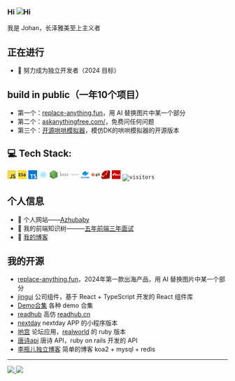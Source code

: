 ### Hi <img src='https://qpluspicture.oss-cn-beijing.aliyuncs.com/6LjjQA/Hi.gif' alt='Hi' width="24"/> 
我是 Johan，长泽雅美至上主义者

## 正在进行
- 🍉 努力成为独立开发者（2024 目标）

## build in public（一年10个项目）
- 第一个：[replace-anything.fun](https://www.replace-anything.fun/)，用 AI 替换图片中某一个部分
- 第二个：[askanythingfree.com/](https://askanythingfree.com/)，免费问任何问题
- 第三个：[开源哄哄模拟器](https://hong.azhubaby.com/)，模仿DK的哄哄模拟器的开源版本


## 💻 Tech Stack:

<code><img height="20" src="https://raw.githubusercontent.com/github/explore/80688e429a7d4ef2fca1e82350fe8e3517d3494d/topics/javascript/javascript.png"></code>
<code><img height="20" src="https://raw.githubusercontent.com/github/explore/80688e429a7d4ef2fca1e82350fe8e3517d3494d/topics/es6/es6.png"></code>
<code><img height="20" src="https://raw.githubusercontent.com/github/explore/80688e429a7d4ef2fca1e82350fe8e3517d3494d/topics/typescript/typescript.png"></code>
<code><img height="20" src="https://raw.githubusercontent.com/github/explore/80688e429a7d4ef2fca1e82350fe8e3517d3494d/topics/react/react.png"></code>
<code><img height="20" src="https://raw.githubusercontent.com/github/explore/80688e429a7d4ef2fca1e82350fe8e3517d3494d/topics/nodejs/nodejs.png"></code>
<code><img height="20" src="https://raw.githubusercontent.com/github/explore/80688e429a7d4ef2fca1e82350fe8e3517d3494d/topics/koa/koa.png"></code>
<code><img height="20" src="https://raw.githubusercontent.com/github/explore/80688e429a7d4ef2fca1e82350fe8e3517d3494d/topics/express/express.png"></code>
<code><img height="20" src="https://raw.githubusercontent.com/github/explore/80688e429a7d4ef2fca1e82350fe8e3517d3494d/topics/docker/docker.png"></code>
<code><img height="20" src="https://raw.githubusercontent.com/github/explore/80688e429a7d4ef2fca1e82350fe8e3517d3494d/topics/git/git.png"></code>
<code><img height="20" src="https://raw.githubusercontent.com/github/explore/80688e429a7d4ef2fca1e82350fe8e3517d3494d/topics/ruby/ruby.png"></code>
<code><img height="20" src="https://raw.githubusercontent.com/github/explore/80688e429a7d4ef2fca1e82350fe8e3517d3494d/topics/rails/rails.png"></code>
<code>![visitors](https://visitor-badge.glitch.me/badge?page_id=johanazhu.johanazhu)</code>

## 个人信息
- 🍒 个人网站——[Azhubaby](https://azhubaby.com)
- 🤔 我的前端知识树———[五年前端三年面试](https://github.com/johanazhu/fe)
- 📖 [我的博客](https://blog.azhubaby.com)

## 我的开源
- [replace-anything.fun](https://www.replace-anything.fun/)，2024年第一款出海产品，用 AI 替换图片中某一个部分
- [jingui](https://github.com/johanazhu/jingui) 公司组件，基于 React + TypeScript 开发的 React 组件库
- [Demo合集](https://github.com/johanazhu/demo) 各种 demo 合集
- [readhub](https://github.com/johanazhu/readhub) 高仿 [readhub.cn](https://readhub.cn)
- [nextday](https://github.com/johanazhu/nextday101) nextday APP 的小程序版本
- [地宫](https://github.com/johanazhu/underground-palace) 论坛应用，[realworld](https://github.com/gothinkster/realworld) 的 ruby 版本
- [唐诗api](https://github.com/johanazhu/tangpoetry) 唐诗 API，ruby on rails 开发的 API
- [李瓶儿独立博客](https://github.com/johanazhu/lipingerblog) 简单的博客 koa2 + mysql + redis 

--------------------------------------------------------------

<a href="https://github.com/liruifengv#gh-light-mode-only">
  <img src="https://github-readme-stats.vercel.app/api?username=johanazhu&show_icons=true&icon_color=805AD5&text_color=718096&bg_color=ffffff#gh-light-mode-only" />
</a>

<a href="https://github.com/liruifengv#gh-dark-mode-only">
  <img src="https://github-readme-stats.vercel.app/api?username=johanazhu&show_icons=true&theme=vue-dark&border_color=42b973#gh-dark-mode-only" />
</a>

